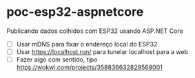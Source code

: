 # poc-esp32-aspnetcore
Publicando dados colhidos com ESP32 usando ASP.NET Core

- [ ] Usar mDNS para fixar o endereço local do ESP32
- [ ] Usar https://localhost.run/ para tunelar localhost para a web
- [ ] Fazer algo com sentido, tipo https://wokwi.com/projects/358836632829568001
